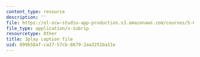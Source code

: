 ```yaml
---
content_type: resource
description: ''
file: https://ol-ocw-studio-app-production.s3.amazonaws.com/courses/5-61-physical-chemistry-fall-2017/899b58afca2757cb86792aa3251ba11e_dHXZ2bFV6EE.vtt
file_type: application/x-subrip
resourcetype: Other
title: 3play caption file
uid: 899b58af-ca27-57cb-8679-2aa3251ba11e
---
```

